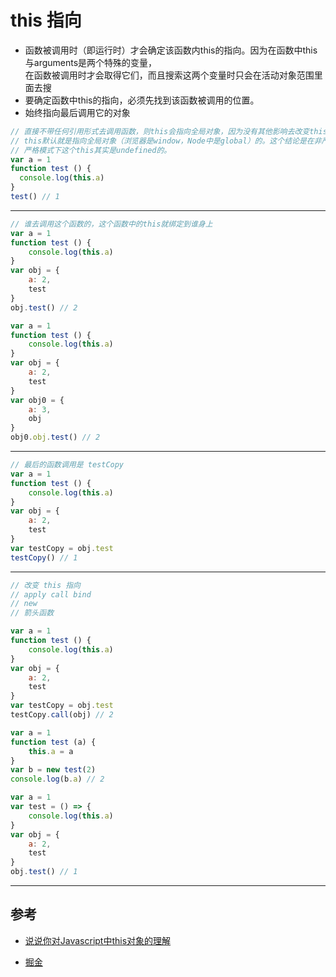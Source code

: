 # this 指向

* 函数被调用时（即运行时）才会确定该函数内this的指向。因为在函数中this与arguments是两个特殊的变量，  
  在函数被调用时才会取得它们，而且搜索这两个变量时只会在活动对象范围里面去搜
* 要确定函数中this的指向，必须先找到该函数被调用的位置。
* 始终指向最后调用它的对象

```js
// 直接不带任何引用形式去调用函数，则this会指向全局对象，因为没有其他影响去改变this，  
// this默认就是指向全局对象（浏览器是window，Node中是global）的。这个结论是在非严格模式的情况下，  
// 严格模式下这个this其实是undefined的。  
var a = 1
function test () {
  console.log(this.a)
}
test() // 1
```
-----
```js
// 谁去调用这个函数的，这个函数中的this就绑定到谁身上
var a = 1
function test () {
    console.log(this.a)
}
var obj = {
    a: 2,
    test
}
obj.test() // 2

var a = 1
function test () {
    console.log(this.a)
}
var obj = {
    a: 2,
    test
}
var obj0 = {
    a: 3,
    obj 
}
obj0.obj.test() // 2
```
---
```js
// 最后的函数调用是 testCopy
var a = 1
function test () {
    console.log(this.a)
}
var obj = {
    a: 2,
    test
}
var testCopy = obj.test
testCopy() // 1
```
-----
```js
// 改变 this 指向 
// apply call bind
// new 
// 箭头函数

var a = 1
function test () {
    console.log(this.a)
}
var obj = {
    a: 2,
    test
}
var testCopy = obj.test
testCopy.call(obj) // 2

var a = 1
function test (a) {
    this.a = a
}
var b = new test(2)
console.log(b.a) // 2

var a = 1
var test = () => {
    console.log(this.a)
}
var obj = {
    a: 2,
    test
}
obj.test() // 1
```
----

## 参考

- [说说你对Javascript中this对象的理解](https://mp.weixin.qq.com/s/_qwvmw34Hm6AZxJuIgHY6Q)

- [掘金](https://juejin.cn/post/6844903496253177863)
